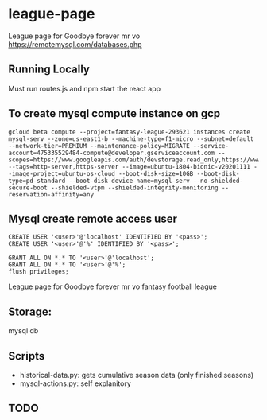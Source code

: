 # league-page
League page for Goodbye forever mr vo
https://remotemysql.com/databases.php


## Running Locally
Must run routes.js and npm start the react app 


## To create mysql compute instance on gcp
```
gcloud beta compute --project=fantasy-league-293621 instances create mysql-serv --zone=us-east1-b --machine-type=f1-micro --subnet=default --network-tier=PREMIUM --maintenance-policy=MIGRATE --service-account=475335529484-compute@developer.gserviceaccount.com --scopes=https://www.googleapis.com/auth/devstorage.read_only,https://www.googleapis.com/auth/logging.write,https://www.googleapis.com/auth/monitoring.write,https://www.googleapis.com/auth/servicecontrol,https://www.googleapis.com/auth/service.management.readonly,https://www.googleapis.com/auth/trace.append --tags=http-server,https-server --image=ubuntu-1804-bionic-v20201111 --image-project=ubuntu-os-cloud --boot-disk-size=10GB --boot-disk-type=pd-standard --boot-disk-device-name=mysql-serv --no-shielded-secure-boot --shielded-vtpm --shielded-integrity-monitoring --reservation-affinity=any
```


## Mysql create remote access user
```
CREATE USER '<user>'@'localhost' IDENTIFIED BY '<pass>';
CREATE USER '<user>'@'%' IDENTIFIED BY '<pass>';

GRANT ALL ON *.* TO '<user>'@'localhost';
GRANT ALL ON *.* TO '<user>'@'%';
flush privileges;
```
League page for Goodbye forever mr vo fantasy football league 


## Storage:
mysql db

## Scripts
- historical-data.py: gets cumulative season data (only finished seasons)
- mysql-actions.py: self explanitory 











## TODO
